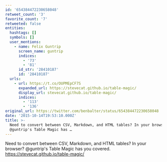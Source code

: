 ```yaml
---
id: '654384472230658048'
retweet_count: '3'
favorite_count: '7'
retweeted: false
entities:
  hashtags: []
  symbols: []
  user_mentions:
    - name: Felix Guntrip
      screen_name: guntrip
      indices:
        - '73'
        - '81'
      id_str: '28410187'
      id: '28410187'
  urls:
    - url: https://t.co/OUPMEpCF7S
      expanded_url: https://stevecat.github.io/table-magic/
      display_url: stevecat.github.io/table-magic/
      indices:
        - '113'
        - '136'
original_url: https://twitter.com/benbalter/status/654384472230658048
date: '2015-10-14T19:53:10.000Z'
title: >-
  Need to convert between CSV, Markdown, and HTML tables? In your browser?
  @guntrip's Table Magic has …
---
```


Need to convert between CSV, Markdown, and HTML tables? In your browser? @guntrip's Table Magic has you covered. https://stevecat.github.io/table-magic/
